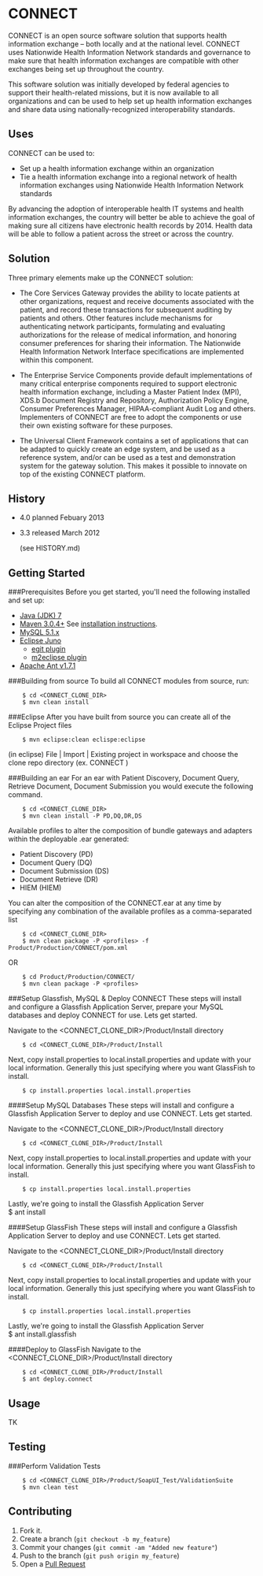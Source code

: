 CONNECT
=======
 
CONNECT is an open source software solution that supports health information exchange – both locally and at the national level. CONNECT uses Nationwide Health Information Network standards and governance to make sure that health information exchanges are compatible with other exchanges being set up throughout the country.

This software solution was initially developed by federal agencies to support their health-related missions, but it is now available to all organizations and can be used to help set up health information exchanges and share data using nationally-recognized interoperability standards.

Uses
----
CONNECT can be used to:

* Set up a health information exchange within an organization
* Tie a health information exchange into a regional network of health information exchanges using Nationwide Health Information Network standards

By advancing the adoption of interoperable health IT systems and health information exchanges, the country will better be able to achieve the goal of making sure all citizens have electronic health records by 2014. Health data will be able to follow a patient across the street or across the country.

Solution
--------
Three primary elements make up the CONNECT solution:

* The Core Services Gateway provides the ability to locate patients at other organizations, request and receive documents associated with the patient, and record these transactions for subsequent auditing by patients and others. Other features include mechanisms for authenticating network participants, formulating and evaluating authorizations for the release of medical information, and honoring consumer preferences for sharing their information. The Nationwide Health Information Network Interface specifications are implemented within this component.

* The Enterprise Service Components provide default implementations of many critical enterprise components required to support electronic health information exchange, including a Master Patient Index (MPI), XDS.b Document Registry and Repository, Authorization Policy Engine, Consumer Preferences Manager, HIPAA-compliant Audit Log and others. Implementers of CONNECT are free to adopt the components or use their own existing software for these purposes.

* The Universal Client Framework contains a set of applications that can be adapted to quickly create an edge system, and be used as a reference system, and/or can be used as a test and demonstration system for the gateway solution. This makes it possible to innovate on top of the existing CONNECT platform.

History
-------
* 4.0 planned Febuary 2013
* 3.3 released March 2012
  
  (see HISTORY.md)

Getting Started
---------------
###Prerequisites
Before you get started, you'll need the following installed and set up: 
* [Java (JDK) 7](http://www.oracle.com/technetwork/java/javase/downloads/index.html)
* [Maven 3.0.4+](http://maven.apache.org/download.html)	See [installation instructions](http://maven.apache.org/download.html#Installation).
* [MySQL 5.1.x](http://dev.mysql.com/downloads/mysql/5.1.html#downloads)
* [Eclipse Juno](http://www.eclipse.org/downloads/) 
  * [egit plugin](http://www.eclipse.org/egit/)
  * [m2eclipse plugin](http://www.eclipse.org/m2e/download/)
* [Apache Ant v1.7.1](http://ant.apache.org/)


###Building from source
To build all CONNECT modules from source, run: 
        
        $ cd <CONNECT_CLONE_DIR>
        $ mvn clean install 

###Eclipse
After you have built from source you can create all of the Eclipse Project files

        $ mvn eclipse:clean eclispe:eclipse

(in eclipse)
File | Import | Existing project in workspace
and choose the clone repo directory (ex. CONNECT )

###Building an ear
For an ear with Patient Discovery, Document Query, Retrieve Document, Document Submission you would execute the following command.

		
        $ cd <CONNECT_CLONE_DIR>
        $ mvn clean install -P PD,DQ,DR,DS
        
Available profiles to alter the composition of bundle gateways and adapters within the deployable .ear generated:        
* Patient Discovery (PD)
* Document Query (DQ)
* Document Submission (DS)
* Document Retrieve (DR)
* HIEM (HIEM)
        
You can alter the composition of the CONNECT.ear at any time by specifying any combination of the available profiles as a comma-separated list 
		
		$ cd <CONNECT_CLONE_DIR>
		$ mvn clean package -P <profiles> -f Product/Production/CONNECT/pom.xml
		
OR 
		
		$ cd Product/Production/CONNECT/
		$ mvn clean package -P <profiles>

###Setup Glassfish, MySQL & Deploy CONNECT
These steps will install and configure a Glassfish Application Server, prepare your MySQL databases and deploy CONNECT for use. Lets get started.   

Navigate to the <CONNECT_CLONE_DIR>/Product/Install directory

        $ cd <CONNECT_CLONE_DIR>/Product/Install
       
Next, copy install.properties to local.install.properties and update with your local information. Generally this just specifying where 
you want GlassFish to install.	

		$ cp install.properties local.install.properties
		
		
####Setup MySQL Databases
These steps will install and configure a Glassfish Application Server to deploy and use CONNECT. Lets get started.  

Navigate to the <CONNECT_CLONE_DIR>/Product/Install directory

        $ cd <CONNECT_CLONE_DIR>/Product/Install
        
Next, copy install.properties to local.install.properties and update with your local information. Generally this just specifying where 
you want GlassFish to install.	

		$ cp install.properties local.install.properties

Lastly, we're going to install the Glassfish Application Server         
        $ ant install
        	

####Setup GlassFish
These steps will install and configure a Glassfish Application Server to deploy and use CONNECT. Lets get started.  

Navigate to the <CONNECT_CLONE_DIR>/Product/Install directory

        $ cd <CONNECT_CLONE_DIR>/Product/Install
        
Next, copy install.properties to local.install.properties and update with your local information. Generally this just specifying where 
you want GlassFish to install.	

		$ cp install.properties local.install.properties

Lastly, we're going to install the Glassfish Application Server         
        $ ant install.glassfish


####Deploy to GlassFish
Navigate to the <CONNECT_CLONE_DIR>/Product/Install directory

        $ cd <CONNECT_CLONE_DIR>/Product/Install
        $ ant deploy.connect

Usage
-----
TK

Testing
-------

###Perform Validation Tests

		$ cd <CONNECT_CLONE_DIR>/Product/SoapUI_Test/ValidationSuite
        $ mvn clean test



Contributing
------------
1. Fork it.
2. Create a branch (`git checkout -b my_feature`)
3. Commit your changes (`git commit -am "Added new feature"`)
4. Push to the branch (`git push origin my_feature`)
5. Open a [Pull Request][]

[Pull Request]: https://github.com/CONNECT-Solution/CONNECT/pulls
[Download Maven]: http://maventest.apache.org/download.html
[Install Maven]: http://maventest.apache.org/download.html#Installation
[Eclipse]: http://www.eclipse.org/downloads/
[ant 1.7.1]: http://archive.apache.org/dist/ant/binaries/apache-ant-1.7.1-bin.zip
[egit plugin]: http://www.eclipse.org/egit/download/
[m2eclipse plugin]: http://eclipse.org/m2e/
[MySQL 5.1.x]: http://dev.mysql.com/downloads/mysql/5.1.html

